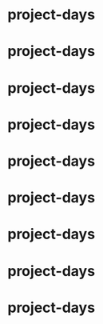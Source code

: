 # project-days
# project-days
# project-days
# project-days
# project-days
# project-days
# project-days
# project-days
# project-days
